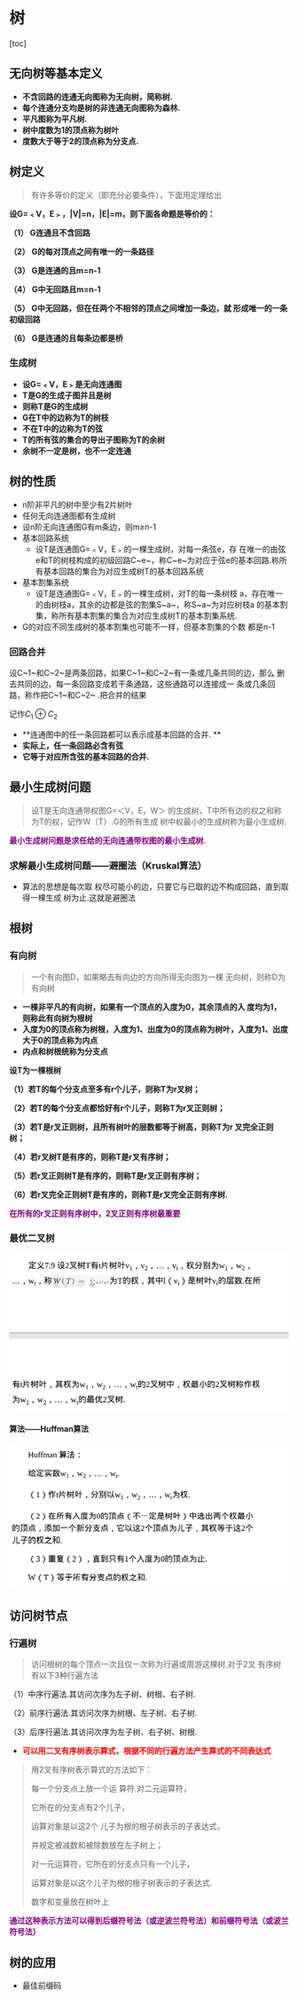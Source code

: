 # 树



[toc]

## 无向树等基本定义



* **不含回路的连通无向图称为无向树，简称树.**
* **每个连通分支均是树的非连通无向图称为森林.**
* **平凡图称为平凡树.**
* **树中度数为1的顶点称为树叶**
* **度数大于等于2的顶点称为分支点.**



## 树定义

> 有许多等价的定义（即充分必要条件），下面用定理给出

**设G=﹤V，E﹥，|V|=n，|E|=m，则下面各命题是等价的：** 

**（1） G连通且不含回路**

**（2） G的每对顶点之间有唯一的一条路径**

**（3） G是连通的且m=n-1** 

**（4） G中无回路且m=n-1**

**（5） G中无回路，但在任两个不相邻的顶点之间增加一条边，就 形成唯一的一条初级回路**

**（6） G是连通的且每条边都是桥**



### 生成树

* **设G=﹤V，E﹥是无向连通图**
* **T是G的生成子图并且是树**
*  **则称T是G的生成树**
* **G在T中的边称为T的树枝**
* **不在T中的边称为T的弦**
* **T的所有弦的集合的导出子图称为T的余树**
* **余树不一定是树，也不一定连通**



## 树的性质

* n阶非平凡的树中至少有2片树叶
* 任何无向连通图都有生成树
* 设n阶无向连通图G有m条边，则m≥n-1
* 基本回路系统
  * 设T是连通图G=﹤V，E﹥的一棵生成树，对每一条弦e，存 在唯一的由弦e和T的树枝构成的初级回路C~e~，称C~e~为对应于弦e的基本回路.称所有基本回路的集合为对应生成树T的基本回路系统
* 基本割集系统
  * 设T是连通图G=﹤V，E﹥的一棵生成树，对T的每一条树枝 a，存在唯一的由树枝a，其余的边都是弦的割集S~a~，称S~a~为对应树枝a 的基本割集，称所有基本割集的集合为对应生成树T的基本割集系统.
* G的对应不同生成树的基本割集也可能不一样，但基本割集的个数 都是n-1



### 回路合并

设C~1~和C~2~是两条回路，如果C~1~和C~2~有一条或几条共同的边，那么 删去共同的边，每一条回路变成若干条通路，这些通路可以连接成一 条或几条回路，称作把C~1~和C~2~ .把合并的结果



记作$C_1 \oplus C_2$

* **连通图中的任一条回路都可以表示成基本回路的合并. **
* **实际上，任一条回路必含有弦**
* **它等于对应所含弦的基本回路的合并.**



## 最小生成树问题

> 设T是无向连通带权图G=＜V，E，W＞ 的生成树，T中所有边的权之和称为T的权，记作W（T）.G的所有生成 树中权最小的生成树称为最小生成树.

<font color='purple'>**最小生成树问题是求任给的无向连通带权图的最小生成树.**</font>

### 求解最小生成树问题——避圈法（Kruskal算法）



* 算法的思想是每次取 权尽可能小的边，只要它与已取的边不构成回路，直到取得一棵生成 树为止.这就是避圈法





## 根树



### 有向树

> 一个有向图D，如果略去有向边的方向所得无向图为一棵 无向树，则称D为有向树



* **一棵非平凡的有向树，如果有一个顶点的入度为0，其余顶点的入 度均为1，则称此有向树为根树**
* **入度为0的顶点称为树根，入度为1、出度为0的顶点称为树叶，入度为1、出度大于0的顶点称为内点**
* **内点和树根统称为分支点**



**设T为一棵根树**

**（1）若T的每个分支点至多有r个儿子，则称T为r叉树；** 

**（2）若T的每个分支点都恰好有r个儿子，则称T为r叉正则树；** 

**（3）若T是r叉正则树，且所有树叶的层数都等于树高，则称T为r 叉完全正则树；** 

**（4）若r叉树T是有序的，则称T是r叉有序树；** 

**（5）若r叉正则树T是有序的，则称T是r叉正则有序树；** 

**（6）若r叉完全正则树T是有序的，则称T是r叉完全正则有序树.**



**<font color='purple'>在所有的r叉正则有序树中，2叉正则有序树最重要</font>**



### 最优二叉树

![](..\pics\最优二叉树.png)



#### 算法——Huffman算法

![](..\pics\Huffman.png)

## 访问树节点



### 行遍树

> 访问根树的每个顶点一次且仅一次称为行遍或周游这棵树.对于2叉 有序树有以下3种行遍方法

（1）中序行遍法.其访问次序为左子树、树根、右子树. 

（2）前序行遍法.其访问次序为树根、左子树、右子树. 

（3）后序行遍法.其访问次序为左子树、右子树、树根.



* **<font color='red'>可以用二叉有序树表示算式，根据不同的行遍方法产生算式的不同表达式</font>**

> 用2叉有序树表示算式的方法如下：
>
> 每一个分支点上放一个运 算符.对二元运算符，
>
> 它所在的分支点有2个儿子，
>
> 运算对象是以这2个 儿子为根的根子树表示的子表达式，
>
> 并规定被减数和被除数放在左子树上；
>
> 对一元运算符，它所在的分支点只有一个儿子，
>
> 运算对象是以这个儿子为根的根子树表示的子表达式.
>
> 数字和变量放在树叶上



<font color='purple'>**通过这种表示方法可以得到后缀符号法（或逆波兰符号法）和前缀符号法（或波兰符号法）**</font>

## 树的应用

* 最佳前缀码

